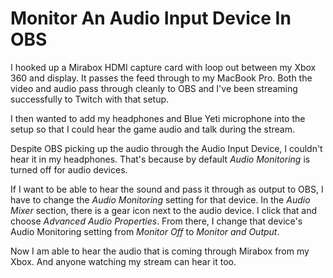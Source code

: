 # Monitor An Audio Input Device In OBS

I hooked up a Mirabox HDMI capture card with loop out between my Xbox 360 and
display. It passes the feed through to my MacBook Pro. Both the video and audio
pass through cleanly to OBS and I've been streaming successfully to Twitch with
that setup.

I then wanted to add my headphones and Blue Yeti microphone into the setup so
that I could hear the game audio and talk during the stream.

Despite OBS picking up the audio through the Audio Input Device, I couldn't
hear it in my headphones. That's because by default _Audio Monitoring_ is
turned off for audio devices.

If I want to be able to hear the sound and pass it through as output to OBS, I
have to change the _Audio Monitoring_ setting for that device. In the _Audio
Mixer_ section, there is a gear icon next to the audio device. I click that and
choose _Advanced Audio Properties_. From there, I change that device's Audio
Monitoring setting from _Monitor Off_ to _Monitor and Output_.

Now I am able to hear the audio that is coming through Mirabox from my Xbox.
And anyone watching my stream can hear it too.
